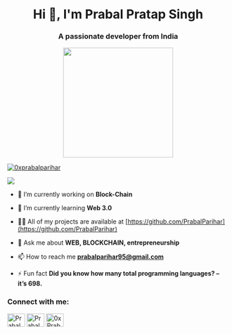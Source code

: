 <h1 align="center">Hi 👋, I'm Prabal Pratap Singh</h1>
<h3 align="center">A passionate developer from India</h3>
<p align= "center"><img src="https://github.com/nikhilverma360/nikhilverma360/blob/main/animation_500_ki5uuop9.gif" width="250" height="250"></p>
<p align="left"> <a href="https://twitter.com/0xprabalparihar" target="blank"><img src="https://img.shields.io/twitter/follow/0xprabalparihar?logo=twitter&style=for-the-badge" alt="0xprabalparihar" /></a> </p>

![](https://komarev.com/ghpvc/?username=0xprabalparihar&label=I'm+watching+you!+Profile+view+count)


- 🔭 I’m currently working on **Block-Chain**

- 🌱 I’m currently learning **Web 3.0**

- 👨‍💻 All of my projects are available at [https://github.com/PrabalParihar](https://github.com/PrabalParihar)

- 💬 Ask me about **WEB, BLOCKCHAIN, entrepreneurship**

- 📫 How to reach me **prabalparihar95@gmail.com**


- ⚡ Fun fact **Did you know how many total programming languages? – it’s 698.**

<h3 align="left">Connect with me:</h3>
<p align="left">
<a href="https://www.linkedin.com/in/prabal-pratap-singh-0xprabal-eth-00578718a/" target="blank"><img align="center" src="https://cdn.jsdelivr.net/npm/simple-icons@3.0.1/icons/linkedin.svg" alt="PrabalParihar" height="30" width="40" /></a>
<a href="https://www.facebook.com/prabal.parihar.750/" target="blank"><img align="center" src="https://cdn.jsdelivr.net/npm/simple-icons@3.0.1/icons/facebook.svg" alt="PrabalParihar" height="30" width="40" /></a>
<a href="https://www.instagram.com/0xprabalparihar/" target="blank"><img align="center" src="https://cdn.jsdelivr.net/npm/simple-icons@3.0.1/icons/instagram.svg" alt="0xPrabalParihar" height="30" width="40" /></a>
</p>

<!-- <h3 align="left">Languages and Tools:</h3>
 -->
